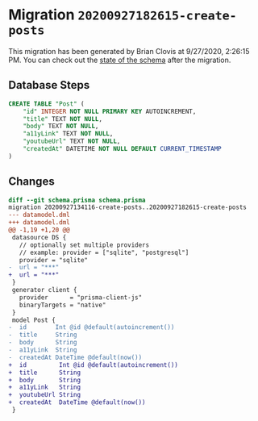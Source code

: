 # Migration `20200927182615-create-posts`

This migration has been generated by Brian Clovis at 9/27/2020, 2:26:15 PM.
You can check out the [state of the schema](./schema.prisma) after the migration.

## Database Steps

```sql
CREATE TABLE "Post" (
    "id" INTEGER NOT NULL PRIMARY KEY AUTOINCREMENT,
    "title" TEXT NOT NULL,
    "body" TEXT NOT NULL,
    "a11yLink" TEXT NOT NULL,
    "youtubeUrl" TEXT NOT NULL,
    "createdAt" DATETIME NOT NULL DEFAULT CURRENT_TIMESTAMP
)
```

## Changes

```diff
diff --git schema.prisma schema.prisma
migration 20200927134116-create-posts..20200927182615-create-posts
--- datamodel.dml
+++ datamodel.dml
@@ -1,19 +1,20 @@
 datasource DS {
   // optionally set multiple providers
   // example: provider = ["sqlite", "postgresql"]
   provider = "sqlite"
-  url = "***"
+  url = "***"
 }
 generator client {
   provider      = "prisma-client-js"
   binaryTargets = "native"
 }
 model Post {
-  id        Int @id @default(autoincrement())
-  title     String
-  body      String
-  a11yLink  String
-  createdAt DateTime @default(now())
+  id         Int @id @default(autoincrement())
+  title      String
+  body       String
+  a11yLink   String
+  youtubeUrl String
+  createdAt  DateTime @default(now())
 }
```


